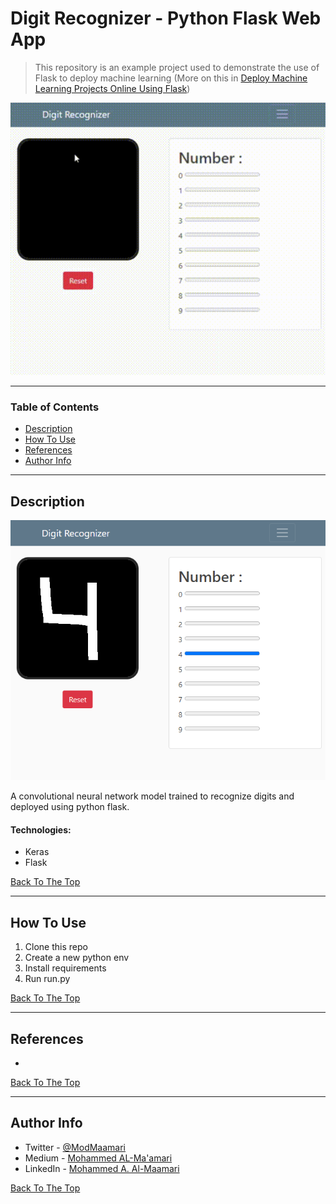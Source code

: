 # Digit Recognizer - Python Flask Web App

> This repository is an example project used to demonstrate the use of Flask to deploy machine learning (More on this in [Deploy Machine Learning Projects Online Using Flask](https://mamarih1.medium.com/deploy-machine-learning-projects-online-using-flask-ecdec4c023bb))

![Project Image](images/main_01.gif)

---

### Table of Contents

- [Description](#description)
- [How To Use](#how-to-use)
- [References](#references)
- [Author Info](#author-info)

---

## Description
![Project Image](images/01.png)

A convolutional neural network model trained to recognize digits and deployed using python flask.

#### Technologies:

- Keras 
- Flask


[Back To The Top](#digit-recognizer---python-flask-web-app)

---

## How To Use

1. Clone this repo
2. Create a new python env
3. Install requirements
4. Run run.py

[Back To The Top](#digit-recognizer---python-flask-web-app)

---

## References

- 

[Back To The Top](#digit-recognizer---python-flask-web-app)

---

## Author Info

- Twitter - [@ModMaamari](https://twitter.com/ModMaamari)
- Medium - [Mohammed AL-Ma'amari](https://medium.com/@mamarih1)
- LinkedIn - [Mohammed A. Al-Maamari
](https://www.linkedin.com/in/mohammed-maamari)

[Back To The Top](#digit-recognizer---python-flask-web-app)
